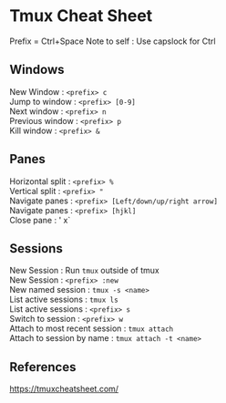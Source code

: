 # Tmux Cheat Sheet

Prefix = Ctrl+Space
Note to self : Use capslock for Ctrl


## Windows
New Window : `<prefix> c`  
Jump to window : `<prefix> [0-9]`  
Next window : `<prefix> n`  
Previous window : `<prefix> p`  
Kill window : `<prefix> &`  


## Panes
Horizontal split : `<prefix> %`  
Vertical split : `<prefix> "`  
Navigate panes : `<prefix> [Left/down/up/right arrow]`  
Navigate panes : `<prefix> [hjkl]`  
Close pane : '<prefix> x`  

## Sessions
New Session : Run `tmux` outside of tmux  
New Session : `<prefix> :new`  
New named session : `tmux -s <name>`  
List active sessions : `tmux ls`  
List active sessions : `<prefix> s`  
Switch to session : `<prefix> w`  
Attach to most recent session : `tmux attach`  
Attach to session by name : `tmux attach -t <name>`  




## References
https://tmuxcheatsheet.com/
